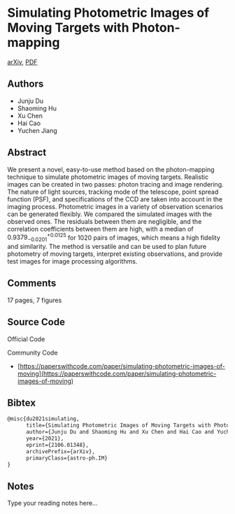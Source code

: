 
# Simulating Photometric Images of Moving Targets with Photon-mapping

[arXiv](https://arxiv.org/abs/2106.01348), [PDF](https://arxiv.org/pdf/2106.01348.pdf)

## Authors

- Junju Du
- Shaoming Hu
- Xu Chen
- Hai Cao
- Yuchen Jiang

## Abstract

We present a novel, easy-to-use method based on the photon-mapping technique to simulate photometric images of moving targets. Realistic images can be created in two passes: photon tracing and image rendering. The nature of light sources, tracking mode of the telescope, point spread function (PSF), and specifications of the CCD are taken into account in the imaging process. Photometric images in a variety of observation scenarios can be generated flexibly. We compared the simulated images with the observed ones. The residuals between them are negligible, and the correlation coefficients between them are high, with a median of $0.9379_{-0.0201}^{+0.0125}$ for 1020 pairs of images, which means a high fidelity and similarity. The method is versatile and can be used to plan future photometry of moving targets, interpret existing observations, and provide test images for image processing algorithms.

## Comments

17 pages, 7 figures

## Source Code

Official Code



Community Code

- [https://paperswithcode.com/paper/simulating-photometric-images-of-moving](https://paperswithcode.com/paper/simulating-photometric-images-of-moving)

## Bibtex

```tex
@misc{du2021simulating,
      title={Simulating Photometric Images of Moving Targets with Photon-mapping}, 
      author={Junju Du and Shaoming Hu and Xu Chen and Hai Cao and Yuchen Jiang},
      year={2021},
      eprint={2106.01348},
      archivePrefix={arXiv},
      primaryClass={astro-ph.IM}
}
```

## Notes

Type your reading notes here...

